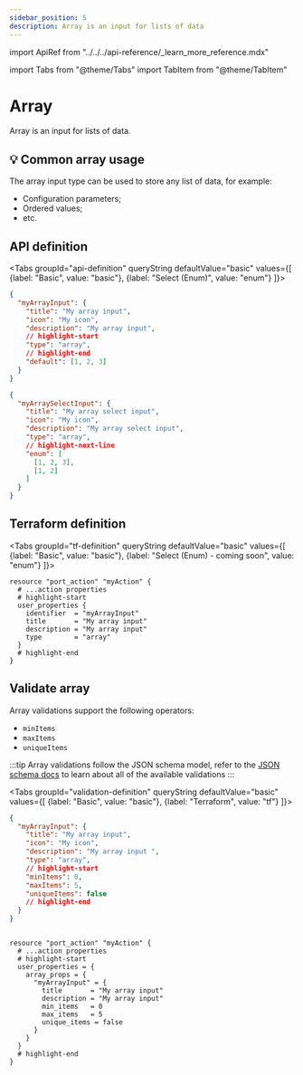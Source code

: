 ```yaml
---
sidebar_position: 5
description: Array is an input for lists of data
---
```


import ApiRef from "../../../api-reference/\_learn_more_reference.mdx"

import Tabs from "@theme/Tabs"
import TabItem from "@theme/TabItem"

# Array

Array is an input for lists of data.

## 💡 Common array usage

The array input type can be used to store any list of data, for example:

- Configuration parameters;
- Ordered values;
- etc.

## API definition

<Tabs groupId="api-definition" queryString defaultValue="basic" values={[
{label: "Basic", value: "basic"},
{label: "Select (Enum)", value: "enum"}
]}>

<TabItem value="basic">

```json showLineNumbers
{
  "myArrayInput": {
    "title": "My array input",
    "icon": "My icon",
    "description": "My array input",
    // highlight-start
    "type": "array",
    // highlight-end
    "default": [1, 2, 3]
  }
}
```

</TabItem>
<TabItem value="enum">

```json showLineNumbers
{
  "myArraySelectInput": {
    "title": "My array select input",
    "icon": "My icon",
    "description": "My array select input",
    "type": "array",
    // highlight-next-line
    "enum": [
      [1, 2, 3],
      [1, 2]
    ]
  }
}
```

</TabItem>
</Tabs>

<ApiRef />

## Terraform definition

<Tabs groupId="tf-definition" queryString defaultValue="basic" values={[
{label: "Basic", value: "basic"},
{label: "Select (Enum) - coming soon", value: "enum"}
]}>

<TabItem value="basic">

```hcl showLineNumbers
resource "port_action" "myAction" {
  # ...action properties
  # highlight-start
  user_properties {
    identifier  = "myArrayInput"
    title       = "My array input"
    description = "My array input"
    type        = "array"
  }
  # highlight-end
}
```

</TabItem>
</Tabs>

## Validate array

Array validations support the following operators:

- `minItems`
- `maxItems`
- `uniqueItems`

:::tip
Array validations follow the JSON schema model, refer to the [JSON schema docs](https://json-schema.org/understanding-json-schema/reference/array.html) to learn about all of the available validations
:::

<Tabs groupId="validation-definition" queryString defaultValue="basic" values={[
{label: "Basic", value: "basic"},
{label: "Terraform", value: "tf"}
]}>

<TabItem value="basic">

```json showLineNumbers
{
  "myArrayInput": {
    "title": "My array input",
    "icon": "My icon",
    "description": "My array input ",
    "type": "array",
    // highlight-start
    "minItems": 0,
    "maxItems": 5,
    "uniqueItems": false
    // highlight-end
  }
}
```

</TabItem>

<TabItem value="tf">

```hcl showLineNumbers

resource "port_action" "myAction" {
  # ...action properties
  # highlight-start
  user_properties = {
    array_props = {
      "myArrayInput" = {
        title       = "My array input"
        description = "My array input"
        min_items   = 0
        max_items   = 5
        unique_items = false
      }
    }
  }
  # highlight-end
}
```

</TabItem>

</Tabs>
